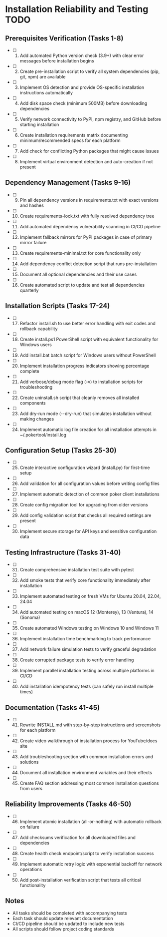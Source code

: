 # Installation Reliability and Testing TODO

## Prerequisites Verification (Tasks 1-8)

- [ ] 1. Add automated Python version check (3.9+) with clear error messages before installation begins
- [ ] 2. Create pre-installation script to verify all system dependencies (pip, git, npm) are available
- [ ] 3. Implement OS detection and provide OS-specific installation instructions automatically
- [ ] 4. Add disk space check (minimum 500MB) before downloading dependencies
- [ ] 5. Verify network connectivity to PyPI, npm registry, and GitHub before starting installation
- [ ] 6. Create installation requirements matrix documenting minimum/recommended specs for each platform
- [ ] 7. Add check for conflicting Python packages that might cause issues
- [ ] 8. Implement virtual environment detection and auto-creation if not present

## Dependency Management (Tasks 9-16)

- [ ] 9. Pin all dependency versions in requirements.txt with exact versions and hashes
- [ ] 10. Create requirements-lock.txt with fully resolved dependency tree
- [ ] 11. Add automated dependency vulnerability scanning in CI/CD pipeline
- [ ] 12. Implement fallback mirrors for PyPI packages in case of primary mirror failure
- [ ] 13. Create requirements-minimal.txt for core functionality only
- [ ] 14. Add dependency conflict detection script that runs pre-installation
- [ ] 15. Document all optional dependencies and their use cases
- [ ] 16. Create automated script to update and test all dependencies quarterly

## Installation Scripts (Tasks 17-24)

- [ ] 17. Refactor install.sh to use better error handling with exit codes and rollback capability
- [ ] 18. Create install.ps1 PowerShell script with equivalent functionality for Windows users
- [ ] 19. Add install.bat batch script for Windows users without PowerShell
- [ ] 20. Implement installation progress indicators showing percentage complete
- [ ] 21. Add verbose/debug mode flag (-v) to installation scripts for troubleshooting
- [ ] 22. Create uninstall.sh script that cleanly removes all installed components
- [ ] 23. Add dry-run mode (--dry-run) that simulates installation without making changes
- [ ] 24. Implement automatic log file creation for all installation attempts in ~/.pokertool/install.log

## Configuration Setup (Tasks 25-30)

- [ ] 25. Create interactive configuration wizard (install.py) for first-time setup
- [ ] 26. Add validation for all configuration values before writing config files
- [ ] 27. Implement automatic detection of common poker client installations
- [ ] 28. Create config migration tool for upgrading from older versions
- [ ] 29. Add config validation script that checks all required settings are present
- [ ] 30. Implement secure storage for API keys and sensitive configuration data

## Testing Infrastructure (Tasks 31-40)

- [ ] 31. Create comprehensive installation test suite with pytest
- [ ] 32. Add smoke tests that verify core functionality immediately after installation
- [ ] 33. Implement automated testing on fresh VMs for Ubuntu 20.04, 22.04, 24.04
- [ ] 34. Add automated testing on macOS 12 (Monterey), 13 (Ventura), 14 (Sonoma)
- [ ] 35. Create automated Windows testing on Windows 10 and Windows 11
- [ ] 36. Implement installation time benchmarking to track performance
- [ ] 37. Add network failure simulation tests to verify graceful degradation
- [ ] 38. Create corrupted package tests to verify error handling
- [ ] 39. Implement parallel installation testing across multiple platforms in CI/CD
- [ ] 40. Add installation idempotency tests (can safely run install multiple times)

## Documentation (Tasks 41-45)

- [ ] 41. Rewrite INSTALL.md with step-by-step instructions and screenshots for each platform
- [ ] 42. Create video walkthrough of installation process for YouTube/docs site
- [ ] 43. Add troubleshooting section with common installation errors and solutions
- [ ] 44. Document all installation environment variables and their effects
- [ ] 45. Create FAQ section addressing most common installation questions from users

## Reliability Improvements (Tasks 46-50)

- [ ] 46. Implement atomic installation (all-or-nothing) with automatic rollback on failure
- [ ] 47. Add checksums verification for all downloaded files and dependencies
- [ ] 48. Create health check endpoint/script to verify installation success
- [ ] 49. Implement automatic retry logic with exponential backoff for network operations
- [ ] 50. Add post-installation verification script that tests all critical functionality

## Notes
- All tasks should be completed with accompanying tests
- Each task should update relevant documentation
- CI/CD pipeline should be updated to include new tests
- All scripts should follow project coding standards
